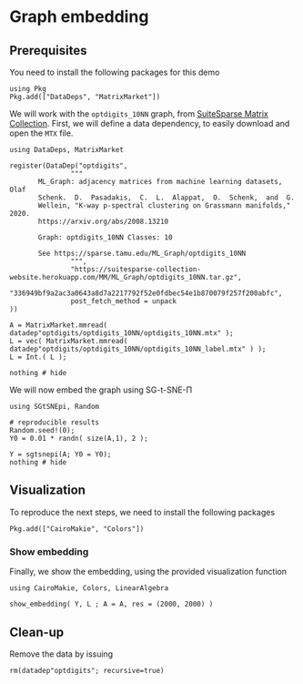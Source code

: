 
# Graph embedding


## Prerequisites

You need to install the following packages for this demo

```
using Pkg
Pkg.add(["DataDeps", "MatrixMarket"])
```


We will work with the `optdigits_10NN` graph, from [SuiteSparse Matrix Collection](https://sparse.tamu.edu/ML_Graph/optdigits_10NN). First, we will define a data dependency, to easily download and open the `MTX` file. 


```@example 2
using DataDeps, MatrixMarket

register(DataDep("optdigits",
               """
       ML_Graph: adjacency matrices from machine learning datasets, Olaf
       Schenk.  D.  Pasadakis,  C.  L.  Alappat,  O.  Schenk,  and  G.
       Wellein, "K-way p-spectral clustering on Grassmann manifolds," 2020.
       https://arxiv.org/abs/2008.13210

       Graph: optdigits_10NN Classes: 10

       See https://sparse.tamu.edu/ML_Graph/optdigits_10NN
               """,
               "https://suitesparse-collection-website.herokuapp.com/MM/ML_Graph/optdigits_10NN.tar.gz",
               "336949bf9a2ac3a0643a8d7a2217792f52e0fdbec54e1b870079f257f200abfc",
               post_fetch_method = unpack
))

A = MatrixMarket.mmread( datadep"optdigits/optdigits_10NN/optdigits_10NN.mtx" );
L = vec( MatrixMarket.mmread( datadep"optdigits/optdigits_10NN/optdigits_10NN_label.mtx" ) );
L = Int.( L );

nothing # hide
```

We will now embed the graph using SG-t-SNE-Π

```@example 2
using SGtSNEpi, Random

# reproducible results
Random.seed!(0);
Y0 = 0.01 * randn( size(A,1), 2 );

Y = sgtsnepi(A; Y0 = Y0);
nothing # hide
```

## Visualization

To reproduce the next steps, we need to install the following packages

```
Pkg.add(["CairoMakie", "Colors"])
```

### Show embedding

Finally, we show the embedding, using the provided visualization function

```@example 2
using CairoMakie, Colors, LinearAlgebra

show_embedding( Y, L ; A = A, res = (2000, 2000) )
```


## Clean-up

Remove the data by issuing

```@example 2
rm(datadep"optdigits"; recursive=true)
```
